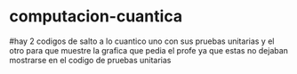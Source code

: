 # computacion-cuantica
#hay 2 codigos de salto a lo cuantico uno con sus pruebas unitarias y el otro para que muestre la grafica que pedia el profe ya que estas no dejaban mostrarse en el codigo de pruebas unitarias
